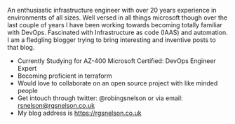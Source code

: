 An enthusiastic infrastructure engineer with over 20 years experience in environments of all sizes. Well versed in all things microsoft though over the last couple of years I have been working towards becoming totally familiar with DevOps. Fascinated with Infrastructure as code (IAAS) and automation. I am a fledgling blogger trying to bring interesting and inventive posts to that blog.

 - Currently Studying for AZ-400 Microsoft Certified: DevOps Engineer Expert
 - Becoming proficient in terraform
 - Would love to collaborate on an open source project with like minded people
 - Get intouch through twitter: @robingsnelson or via email: rsnelson@rgsnelson.co.uk
 - My blog address is https://rgsnelson.co.uk